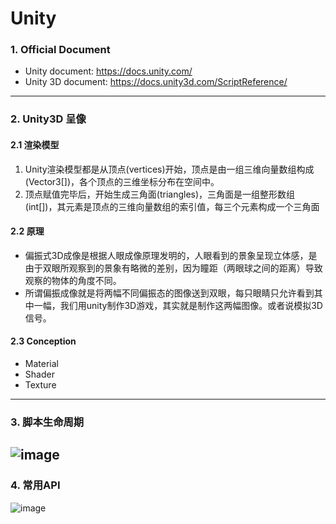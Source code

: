 # Unity
### 1. Official Document
- Unity document: https://docs.unity.com/
- Unity 3D document: https://docs.unity3d.com/ScriptReference/
---
### 2. Unity3D 呈像
#### 2.1 渲染模型
1. Unity渲染模型都是从顶点(vertices)开始，顶点是由一组三维向量数组构成(Vector3[])，各个顶点的三维坐标分布在空间中。
2. 顶点赋值完毕后，开始生成三角面(triangles)，三角面是一组整形数组(int[])，其元素是顶点的三维向量数组的索引值，每三个元素构成一个三角面
#### 2.2 原理
- 偏振式3D成像是根据人眼成像原理发明的，人眼看到的景象呈现立体感，是由于双眼所观察到的景象有略微的差别，因为瞳距（两眼球之间的距离）导致观察的物体的角度不同。
- 所谓偏振成像就是将两幅不同偏振态的图像送到双眼，每只眼睛只允许看到其中一幅，我们用unity制作3D游戏，其实就是制作这两幅图像。或者说模拟3D信号。
#### 2.3 Conception
- Material
- Shader
- Texture
---
### 3. 脚本生命周期
![image](https://github.com/Liangyue-1998/Csharp_learning/assets/61789633/063845a5-4de9-404a-8ad6-3295f3a67fd0)
---
### 4. 常用API
![image](https://github.com/Liangyue-1998/Csharp_learning/assets/61789633/72cbfa3b-21be-4a7e-a112-6eb999656bb2)




